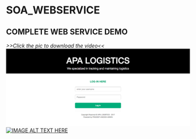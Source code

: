 # SOA_WEBSERVICE

## COMPLETE WEB SERVICE DEMO

_>>Click the pic to download the video<<_
[![APA Logistics](https://github.com/mpradeep1994/SOA_WEBSERVICE/blob/master/Video/Demo.jpg)](https://github.com/mpradeep1994/SOA_WEBSERVICE/blob/master/Video/soa_vid.mov)
[![IMAGE ALT TEXT HERE](https://i.ytimg.com/vi/gRU0Mn5_wwQ/hqdefault.jpg?sqp=-oaymwEXCNACELwBSFryq4qpAwkIARUAAIhCGAE=&rs=AOn4CLBQUFH76Nig-tbnc1M3QOfelEdWjw)](http://www.youtube.com/watch?v=gRU0Mn5_wwQ)
